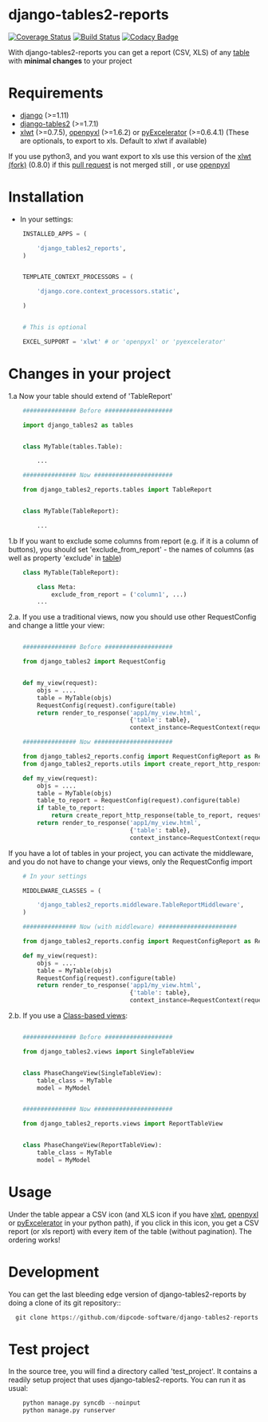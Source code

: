 # django-tables2-reports

[![Coverage Status](https://coveralls.io/repos/github/dipcode-software/django-tables2-reports/badge.svg?branch=master)](https://coveralls.io/github/dipcode-software/django-tables2-reports?branch=master) [![Build Status](https://travis-ci.org/dipcode-software/django-tables2-reports.svg?branch=master)](https://travis-ci.org/dipcode-software/django-tables2-reports) [![Codacy Badge](https://api.codacy.com/project/badge/Grade/77a0c6286a6443c9ad34c01af32e3fde)](https://www.codacy.com/app/srtabs/django-tables2-reports?utm_source=github.com&amp;utm_medium=referral&amp;utm_content=dipcode-software/django-tables2-reports&amp;utm_campaign=Badge_Grade)

With django-tables2-reports you can get a report (CSV, XLS) of any [table](http://pypi.python.org/pypi/django-tables2/)  with **minimal changes** to your project

Requirements
============

* [django](http://pypi.python.org/pypi/django/>) (>=1.11)
* [django-tables2](http://pypi.python.org/pypi/django-tables2/) (>=1.7.1)
* [xlwt](http://pypi.python.org/pypi/xlwt/) (>=0.7.5), [openpyxl](http://pythonhosted.org/openpyxl/) (>=1.6.2) or [pyExcelerator](http://pypi.python.org/pypi/pyExcelerator/) (>=0.6.4.1) (These are optionals, to export to xls. Default to xlwt if available)

If you use python3, and you want export to xls use this version of the [xlwt (fork)](https://pypi.python.org/pypi/xlwt-future/) (0.8.0) if this [pull request](https://github.com/python-excel/xlwt/pull/32) is not merged still , or use [openpyxl](http://pythonhosted.org/openpyxl/)


Installation
============

* In your settings:

```python
    INSTALLED_APPS = (

        'django_tables2_reports',
    )


    TEMPLATE_CONTEXT_PROCESSORS = (

        'django.core.context_processors.static',

    )


    # This is optional

    EXCEL_SUPPORT = 'xlwt' # or 'openpyxl' or 'pyexcelerator'
```

Changes in your project
=======================

1.a Now your table should extend of 'TableReport'

```python
    ############### Before ###################

    import django_tables2 as tables


    class MyTable(tables.Table):

        ...

    ############### Now ######################

    from django_tables2_reports.tables import TableReport


    class MyTable(TableReport):

        ...
```

1.b If you want to exclude some columns from report (e.g. if it is a column of buttons), you should set 'exclude_from_report' - the names of columns (as well as property 'exclude' in [table](http://pypi.python.org/pypi/django-tables2/>))

```python
    class MyTable(TableReport):

        class Meta:
            exclude_from_report = ('column1', ...)
        ...
```

2.a. If you use a traditional views, now you should use other RequestConfig and change a little your view:
```python

    ############### Before ###################

    from django_tables2 import RequestConfig


    def my_view(request):
        objs = ....
        table = MyTable(objs)
        RequestConfig(request).configure(table)
        return render_to_response('app1/my_view.html',
                                  {'table': table},
                                  context_instance=RequestContext(request))

    ############### Now ######################

    from django_tables2_reports.config import RequestConfigReport as RequestConfig
    from django_tables2_reports.utils import create_report_http_response

    def my_view(request):
        objs = ....
        table = MyTable(objs)
        table_to_report = RequestConfig(request).configure(table)
        if table_to_report:
            return create_report_http_response(table_to_report, request)
        return render_to_response('app1/my_view.html',
                                  {'table': table},
                                  context_instance=RequestContext(request))

```
If you have a lot of tables in your project, you can activate the middleware, and you do not have to change your views, only the RequestConfig import

```python
    # In your settings 

    MIDDLEWARE_CLASSES = (

        'django_tables2_reports.middleware.TableReportMiddleware',
    )

    ############### Now (with middleware) ######################

    from django_tables2_reports.config import RequestConfigReport as RequestConfig

    def my_view(request):
        objs = ....
        table = MyTable(objs)
        RequestConfig(request).configure(table)
        return render_to_response('app1/my_view.html',
                                  {'table': table},
                                  context_instance=RequestContext(request))

```
2.b. If you use a [Class-based views](https://docs.djangoproject.com/en/dev/topics/class-based-views/):
```python

    ############### Before ###################

    from django_tables2.views import SingleTableView


    class PhaseChangeView(SingleTableView):
        table_class = MyTable
        model = MyModel


    ############### Now ######################

    from django_tables2_reports.views import ReportTableView


    class PhaseChangeView(ReportTableView):
        table_class = MyTable
        model = MyModel

```
Usage
=====

Under the table appear a CSV icon (and XLS icon if you have [xlwt](http://pypi.python.org/pypi/xlwt/), [openpyxl](http://pythonhosted.org/openpyxl/) or [pyExcelerator](http://pypi.python.org/pypi/pyExcelerator/) in your python path), if you click in this icon, you get a CSV report (or xls report) with every item of the table (without pagination). The ordering works!


Development
===========

You can get the last bleeding edge version of django-tables2-reports by doing a clone
of its git repository::
```python
  git clone https://github.com/dipcode-software/django-tables2-reports
```

Test project
============

In the source tree, you will find a directory called 'test_project'. It contains
a readily setup project that uses django-tables2-reports. You can run it as usual:
```python
    python manage.py syncdb --noinput
    python manage.py runserver
```

